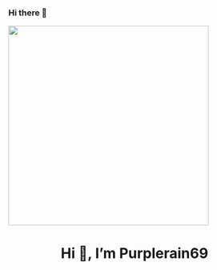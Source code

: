 ### Hi there 👋

<div>
    <img src="https://media.giphy.com/media/26tn33aiTi1jkl6H6/giphy.gif" width="400">
    <h1 align="center">Hi 👋, I’m Purplerain69 </h1>
</div>

<!--
**Purplerain69/Purplerain69** is a ✨ _special_ ✨ repository because its `README.md` (this file) appears on your GitHub profile.

Here are some ideas to get you started:

- 🔭 I’m currently working on ...
- 🌱 I’m currently learning ...
- 👯 I’m looking to collaborate on ...
- 🤔 I’m looking for help with ...
- 💬 Ask me about ...
- 📫 How to reach me: ...
- 😄 Pronouns: ...
- ⚡ Fun fact: ...
-->
